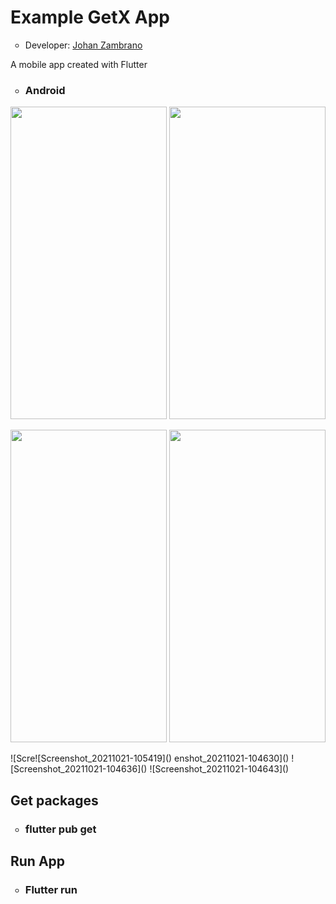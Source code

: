 <h1>Example GetX App</h1>
<ul>
  <li type="circle">Developer: <a href="https://www.linkedin.com/in/johan-zambrano-b537501bb/">Johan Zambrano</a></li>
</ul>

A mobile app created with Flutter

<ul>
  <li type="circle"><h3>Android</h3></li>
</ul>

<p align="center">
<img src="https://user-images.githubusercontent.com/25967495/138314222-9367a385-4264-44be-9870-dd89a11146a1.jpg" width="250" height="500">
<img src="https://user-images.githubusercontent.com/25967495/138314250-fe0ac392-1362-4b86-b889-a2fd6dfbb6cc.jpg" width="250" height="500">
</p>

<p align="center">
<img src="https://user-images.githubusercontent.com/25967495/138314231-336af356-10d5-4f38-974c-7dd782d39bc0.jpg" width="250" height="500">
<img src="https://user-images.githubusercontent.com/25967495/138314243-57a5e8d3-c051-4057-a280-ee86193e0bcb.jpg" width="250" height="500">
</p>
![Scre![Screenshot_20211021-105419]()
enshot_20211021-104630]()
![Screenshot_20211021-104636]()
![Screenshot_20211021-104643]()

<h2>Get packages</h2>
<ul>
  <li type="circle"><h3>flutter pub get</h3></li>
</ul>

<h2>Run App</h2>
<ul>
  <li type="circle"><h3>Flutter run</h3></li>
</ul>
